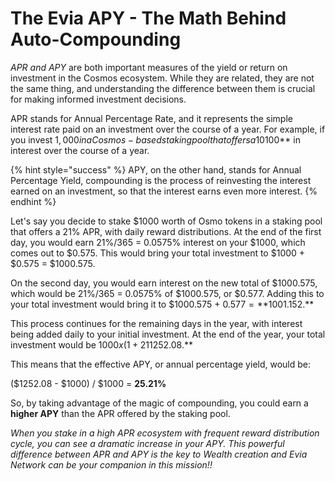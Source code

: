 # The Evia APY - The Math Behind Auto-Compounding

_APR and APY_ are both important measures of the yield or return on investment in the Cosmos ecosystem. While they are related, they are not the same thing, and understanding the difference between them is crucial for making informed investment decisions.

APR stands for Annual Percentage Rate, and it represents the simple interest rate paid on an investment over the course of a year. For example, if you invest $1,000 in a Cosmos-based staking pool that offers a 10% APR, you would earn **$100** in interest over the course of a year.

{% hint style="success" %}
APY, on the other hand, stands for Annual Percentage Yield, compounding is the process of reinvesting the interest earned on an investment, so that the interest earns even more interest.
{% endhint %}

Let's say you decide to stake $1000 worth of Osmo tokens in a staking pool that offers a 21% APR, with daily reward distributions. At the end of the first day, you would earn 21%/365 = 0.0575% interest on your $1000, which comes out to $0.575. This would bring your total investment to $1000 + $0.575 = $1000.575.

On the second day, you would earn interest on the new total of $1000.575, which would be 21%/365 = 0.0575% of $1000.575, or $0.577. Adding this to your total investment would bring it to $1000.575 + $0.577 = **$1001.152.**

This process continues for the remaining days in the year, with interest being added daily to your initial investment. At the end of the year, your total investment would be $1000 x (1 + 21%/365)^365 = **$1252.08.**

This means that the effective APY, or annual percentage yield, would be:

($1252.08 - $1000) / $1000 = **25.21%**

So, by taking advantage of the magic of compounding, you could earn a **higher APY** than the APR offered by the staking pool.

_When you stake in a high APR ecosystem with frequent reward distribution cycle, you can see a dramatic increase in your APY. This powerful difference between APR and APY is the key to Wealth creation and Evia Network can be your companion in this mission!!_

